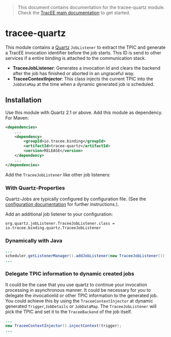 > This document contains documentation for the tracee-quartz module. Check the [TracEE main documentation](/README.md) to get started.

# tracee-quartz

This module contains a [Quartz](http://quartz-scheduler.org/) `JobListener` to extract the TPIC and generate a TracEE invocation identifier before the job starts. This ID is send to other services if a entire binding is attached to the communication stack. 

* __TraceeJobListener__: Generates a invocation Id and clears the backend after the job has finished or aborted in an ungraceful way.
* __TraceeContextInjector__: This class injects the current TPIC into the `JobDataMap` at the time when a dynamic generated job is scheduled.
 
## Installation

Use this module with Quartz 2.1 or above. Add this module as dependency. For Maven:
```xml
<dependencies>
    ...
    <dependency>
        <groupId>io.tracee.binding</groupId>
        <artifactId>tracee-quartz</artifactId>
        <version>RELEASE</version>
    </dependency>
    ...
</dependencies>
```

Add the `TraceeJobListener` like other job listeners:

### With Quartz-Properties

Quartz-Jobs are typically configured by configuration file. (See the [configuration documentation](http://quartz-scheduler.org/generated/2.2.1/html/qs-all/#page/Quartz_Scheduler_Documentation_Set%2Fco-ovr_about_quartz_configuration.html%23) for further instructions.).

Add an additional job listener to your configuration:
```
org.quartz.jobListener.TraceeJobListener.class = io.tracee.binding.quartz.TraceeJobListener
```

### Dynamically with Java
```java
...
scheduler.getListenerManager().addJobListener(new TraceeJobListener());
...
```

### Delegate TPIC information to dynamic created jobs
It could be the case that you use quartz to continue your invocation processing in asynchronous manner. It could be necessary for you to delegate the invocationId or other TPIC information to the generated job. You could achieve this by using the `TraceeContextInjector` at dynamic generated `Trigger`,`JobDetails` or `JobDataMap`. The 
`TraceeJobListener` will pick the TPIC and set it to the `TraceeBackend` of the job itself.

```java
...
new TraceeContextInjector().injectContext(trigger);
...
```
